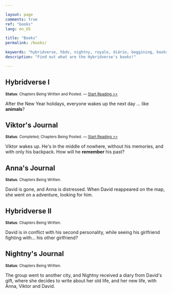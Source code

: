 ```yaml
---

layout: page
comments: true
ref: "books"
lang: en_US

title: "Books"
permalink: /books/

keywords: "hybridverse, hbdv, nightny, royale, diário, beggining, books, dragons, david, lotus, viktor, anna, cendres, felipe, kaotine"
description: "Find out what are the Hybridverse's books!"

---
```


## Hybridverse I
<small>**Status**: Chapters Being Written and Posted. — [Start Reading >>](/hbdv1/hbdv1-en-jan-01-01.html)</small>

After the New Year holidays, everyone wakes up the next day ... like **animals**?

## Viktor's Journal
<small>**Status**: Completed; Chapters Being Posted. — [Start Reading >>](/viktor/viktor-en-mar-05-01.html)</small>

Viktor wakes up. He's in the middle of nowhere, without his memories, and with only his backpack. How will he **remember** his past?

## Anna's Journal
<small>**Status**: Chapters Being Written.</small>

David is gone, and Anna is distressed. When David reappeared on the map, she went on a adventure, looking for him.

## Hybridverse II
<small>**Status**: Chapters Being Written.</small>

David is in conflict with his second personality, while seeing his girlfriend fighting with... his other girlfriend?

## Nightny's Journal
<small>**Status**: Chapters Being Written.</small>

The group went to another city, and Nightny received a diary from David's gift, where she decides to write about her old life, and her new life, with Anna, Viktor and David.